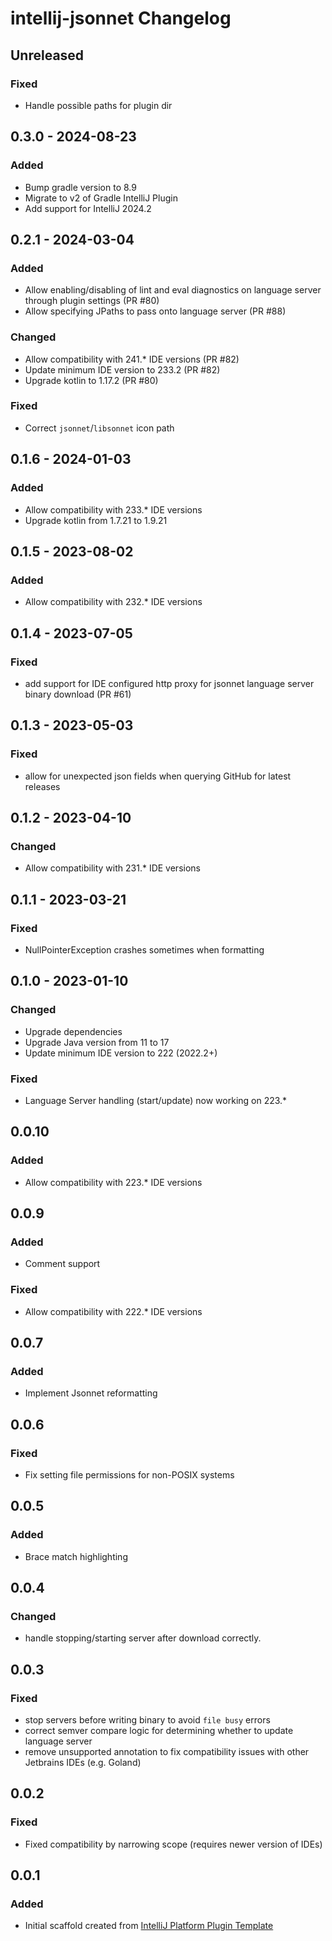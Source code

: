 <!-- Keep a Changelog guide -> https://keepachangelog.com -->

# intellij-jsonnet Changelog

## Unreleased

### Fixed
- Handle possible paths for plugin dir

## 0.3.0 - 2024-08-23

### Added
- Bump gradle version to 8.9
- Migrate to v2 of Gradle IntelliJ Plugin
- Add support for IntelliJ 2024.2

## 0.2.1 - 2024-03-04

### Added
- Allow enabling/disabling of lint and eval diagnostics on language server through plugin settings (PR #80)
- Allow specifying JPaths to pass onto language server (PR #88)

### Changed
- Allow compatibility with 241.* IDE versions (PR #82)
- Update minimum IDE version to 233.2 (PR #82)
- Upgrade kotlin to 1.17.2 (PR #80)

### Fixed
- Correct `jsonnet`/`libsonnet` icon path

## 0.1.6 - 2024-01-03

### Added
- Allow compatibility with 233.* IDE versions
- Upgrade kotlin from 1.7.21 to 1.9.21

## 0.1.5 - 2023-08-02

### Added
- Allow compatibility with 232.* IDE versions

## 0.1.4 - 2023-07-05

### Fixed
- add support for IDE configured http proxy for jsonnet language server binary download (PR #61)

## 0.1.3 - 2023-05-03

### Fixed
- allow for unexpected json fields when querying GitHub for latest releases

## 0.1.2 - 2023-04-10

### Changed
- Allow compatibility with 231.* IDE versions

## 0.1.1 - 2023-03-21

### Fixed
- NullPointerException crashes sometimes when formatting

## 0.1.0 - 2023-01-10

### Changed
- Upgrade dependencies
- Upgrade Java version from 11 to 17
- Update minimum IDE version to 222 (2022.2+)

### Fixed
- Language Server handling (start/update) now working on 223.*

## 0.0.10

### Added
- Allow compatibility with 223.* IDE versions

## 0.0.9

### Added
- Comment support

### Fixed
- Allow compatibility with 222.* IDE versions

## 0.0.7

### Added
- Implement Jsonnet reformatting

## 0.0.6

### Fixed
- Fix setting file permissions for non-POSIX systems

## 0.0.5

### Added
- Brace match highlighting

## 0.0.4

### Changed
- handle stopping/starting server after download correctly.

## 0.0.3

### Fixed
- stop servers before writing binary to avoid `file busy` errors
- correct semver compare logic for determining whether to update language server
- remove unsupported annotation to fix compatibility issues with other Jetbrains IDEs (e.g. Goland)

## 0.0.2

### Fixed
- Fixed compatibility by narrowing scope (requires newer version of IDEs)

## 0.0.1

### Added
- Initial scaffold created from [IntelliJ Platform Plugin Template](https://github.com/JetBrains/intellij-platform-plugin-template)

